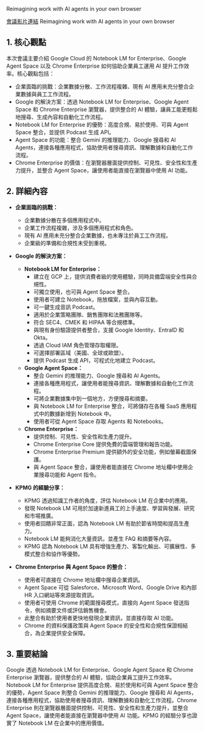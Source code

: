 Reimagining work with AI agents in your own browser

[會議影片連結](https://www.youtube.com/watch?v=lT5ULgFDnnc)
Reimagining work with AI agents in your own browser

## 1. 核心觀點

本次會議主要介紹 Google Cloud 的 Notebook LM for Enterprise、Google Agent Space 以及 Chrome Enterprise 如何協助企業員工運用 AI 提升工作效率。核心觀點包括：

*   企業面臨的挑戰：企業數據分散、工作流程複雜、現有 AI 應用未充分整合企業數據與員工工作流程。
*   Google 的解決方案：透過 Notebook LM for Enterprise、Google Agent Space 和 Chrome Enterprise 瀏覽器，提供整合的 AI 體驗，讓員工能更輕鬆地搜尋、生成內容和自動化工作流程。
*   Notebook LM for Enterprise 的優勢：高度合規、易於使用、可與 Agent Space 整合，並提供 Podcast 生成 API。
*   Agent Space 的功能：整合 Gemini 的推理能力、Google 搜尋和 AI Agents，連接各種應用程式，協助使用者搜尋資訊、理解數據和自動化工作流程。
*   Chrome Enterprise 的價值：在瀏覽器層面提供控制、可見性、安全性和生產力提升，並整合 Agent Space，讓使用者能直接在瀏覽器中使用 AI 功能。

## 2. 詳細內容

*   **企業面臨的挑戰：**
    *   企業數據分散在多個應用程式中。
    *   企業工作流程複雜，涉及多個應用程式和角色。
    *   現有 AI 應用未充分整合企業數據，也未專注於員工工作流程。
    *   企業級的準備和合規性未受到重視。

*   **Google 的解決方案：**
    *   **Notebook LM for Enterprise：**
        *   建立在 GCP 上，提供消費者級的使用體驗，同時具備雲端安全性與合規性。
        *   可獨立使用，也可與 Agent Space 整合。
        *   使用者可建立 Notebook，拖放檔案，並與內容互動。
        *   可一鍵生成音訊 Podcast。
        *   適用於企業策略團隊、銷售團隊和法務團隊等。
        *   符合 SEC4、CMEK 和 HIPAA 等合規標準。
        *   與現有身份驗證提供者整合，支援 Google Identity、EntraID 和 Okta。
        *   透過 Cloud IAM 角色管理存取權限。
        *   可選擇部署區域（美國、全球或歐盟）。
        *   提供 Podcast 生成 API，可程式化地建立 Podcast。
    *   **Google Agent Space：**
        *   整合 Gemini 的推理能力、Google 搜尋和 AI Agents。
        *   連接各種應用程式，讓使用者能搜尋資訊、理解數據和自動化工作流程。
        *   可將企業數據集中到一個地方，方便搜尋和摘要。
        *   與 Notebook LM for Enterprise 整合，可將儲存在各種 SaaS 應用程式中的數據新增到 Notebook 中。
        *   使用者可從 Agent Space 存取 Agents 和 Notebooks。
    *   **Chrome Enterprise：**
        *   提供控制、可見性、安全性和生產力提升。
        *   Chrome Enterprise Core 提供免費的雲端管理和報告功能。
        *   Chrome Enterprise Premium 提供額外的安全功能，例如螢幕截圖保護。
        *   與 Agent Space 整合，讓使用者能直接在 Chrome 地址欄中使用企業搜尋功能和 Agent 指令。

*   **KPMG 的經驗分享：**
    *   KPMG 透過知識工作者的角度，評估 Notebook LM 在企業中的應用。
    *   發現 Notebook LM 可用於加速新進員工的上手速度、學習與發展、研究和市場推廣。
    *   使用者回饋非常正面，認為 Notebook LM 有助於節省時間和提高生產力。
    *   Notebook LM 能夠消化大量資訊，並產生 FAQ 和摘要等內容。
    *   KPMG 認為 Notebook LM 具有增強生產力、客製化輸出、可擴展性、多模式整合和協作等優勢。

*   **Chrome Enterprise 與 Agent Space 的整合：**
    *   使用者可直接在 Chrome 地址欄中搜尋企業資訊。
    *   Agent Space 可從 Salesforce、Microsoft Word、Google Drive 和內部 HR 入口網站等來源提取資訊。
    *   使用者可使用 Chrome 的範圍搜尋模式，直接向 Agent Space 發送指令，例如摘要文件或評估銷售機會。
    *   此整合有助於使用者更快地發現企業資訊，並直接存取 AI 功能。
    *   Chrome 的資料保護政策與 Agent Space 的安全性和合規性保證相結合，為企業提供安全保障。

## 3. 重要結論

Google 透過 Notebook LM for Enterprise、Google Agent Space 和 Chrome Enterprise 瀏覽器，提供整合的 AI 體驗，協助企業員工提升工作效率。Notebook LM for Enterprise 提供高度合規、易於使用和可與 Agent Space 整合的優勢，Agent Space 則整合 Gemini 的推理能力、Google 搜尋和 AI Agents，連接各種應用程式，協助使用者搜尋資訊、理解數據和自動化工作流程。Chrome Enterprise 則在瀏覽器層面提供控制、可見性、安全性和生產力提升，並整合 Agent Space，讓使用者能直接在瀏覽器中使用 AI 功能。KPMG 的經驗分享也證實了 Notebook LM 在企業中的應用價值。
